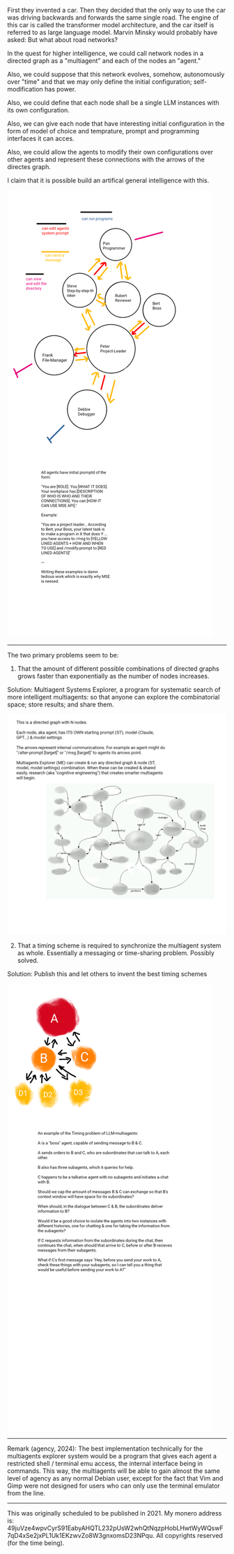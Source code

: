 First they invented a car. Then they decided that the only way to use the car was driving backwards and forwards the same single road. The engine of this car is called the transformer model architecture, and the car itself is referred to as large language model. Marvin Minsky would probably have asked: But what about road networks?

In the quest for higher intelligence, we could call network nodes in a directed graph as a "multiagent" and each of the nodes an "agent."

Also, we could suppose that this network evolves, somehow, autonomously over "time" and that we may only define the initial configuration; self-modification has power.

Also, we could define that each node shall be a single LLM instances with its own configuration.

Also, we can give each node that have interesting initial configuration in the form of model of choice and temprature, prompt and programming interfaces it can acces.

Also, we could allow the agents to modify their own configurations over other agents and represent these connections with the arrows of the directes graph.

I claim that it is possible build an artifical general intelligence with this.

![(also the number of agents must get higher, guessing 5000 with 60% certainty, but 95% certainty that higher than in this example)](https://github.com/zp4om627xC7UscjY/agi-manifesto/blob/main/sketch-1718047689846.png)

---

The two primary problems seem to be:

1) That the amount of different possible combinations of directed graphs grows faster than exponentially as the number of nodes increases.

Solution: Multiagent Systems Explorer, a program for systematic search of more intelligent multiagents: so that anyone can explore the combinatorial space; store results; and share them.

![(example2)](https://github.com/zp4om627xC7UscjY/agi-manifesto/blob/main/sketch-1717913477230.png)


2) That a timing scheme is required to synchronize the multiagent system as whole. Essentially a messaging or time-sharing problem. Possibly solved.

Solution: Publish this and let others to invent the best timing schemes

![(example3)](https://github.com/zp4om627xC7UscjY/agi-manifesto/blob/main/sketch-1717913492748.png)

---

Remark (agency, 2024): The best implementation technically for the multiagents explorer system would be a program that gives each agent a restricted shell / terminal emu access, the internal interface being in commands. This way, the multiagents will be able to gain almost the same level of agency as any normal Debian user, except for the fact that Vim and Gimp were not designed for users who can only use the terminal emulator from the line.

---

This was originally scheduled to be published in 2021. My monero address is: 49juVze4wpvCyrS91EabyAHQTL232pUsW2whQtNqzpHobLHwtWyWQswF7qD4xSe2jxPL1Uk1EKzwvZo8W3gnxomsD23NPqu. All copyrights reserved (for the time being).
